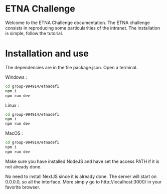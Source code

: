 
# ETNA Challenge

Welcome to the ETNA Challenge documentation.
The ETNA challenge consists in reproducing some particularities of the intranet.
The installation is simple, follow the tutorial.


# Installation and use

The dependencies are in the file package.json.
Open a terminal.

Windows :
```sh
cd group-994914/etnadefi
npm i
npm run dev
```
Linux :
```sh
cd group-994914/etnadefi
npm i
npm run dev
```
MacOS :
```sh
cd group-994914/etnadefi
npm i
npm run dev
```

Make sure you have installed NodeJS and have set the access PATH if it is not already done.

No need to install NextJS since it is already done.
The server will start on 0.0.0.0, so all the interface.
More simply go to http://localhost:3000/ in your favorite browser.